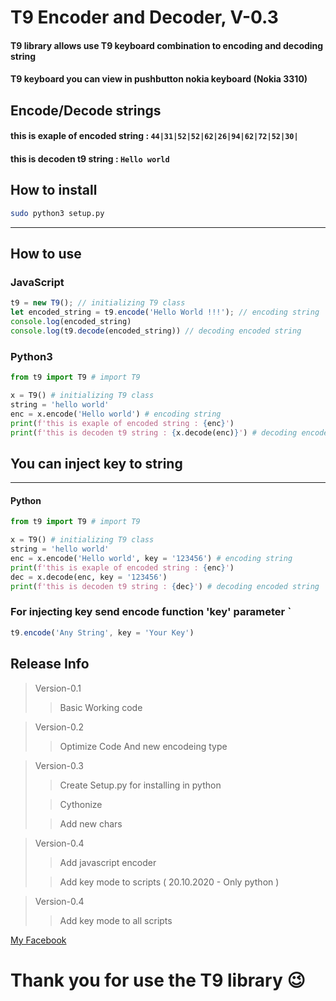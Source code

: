 # T9 Encoder and Decoder, V-0.3
#### T9 library allows use T9 keyboard combination to encoding and decoding string
#### T9 keyboard you can view in pushbutton nokia keyboard (Nokia 3310)

## Encode/Decode strings
#### this is exaple of encoded string : `44|31|52|52|62|26|94|62|72|52|30|`
#### this is decoden t9 string : `Hello world`

## How to install
```bash
sudo python3 setup.py
```
---

## How to use
### JavaScript
```js
t9 = new T9(); // initializing T9 class
let encoded_string = t9.encode('Hello World !!!'); // encoding string
console.log(encoded_string)
console.log(t9.decode(encoded_string)) // decoding encoded string
```
### Python3
```python 
from t9 import T9 # import T9

x = T9() # initializing T9 class
string = 'hello world' 
enc = x.encode('Hello world') # encoding string
print(f'this is exaple of encoded string : {enc}')
print(f'this is decoden t9 string : {x.decode(enc)}') # decoding encoded string
```

## You can inject key to string
---
#### Python
```python
from t9 import T9 # import T9

x = T9() # initializing T9 class
string = 'hello world' 
enc = x.encode('Hello world', key = '123456') # encoding string
print(f'this is exaple of encoded string : {enc}')
dec = x.decode(enc, key = '123456')
print(f'this is decoden t9 string : {dec}') # decoding encoded string
```
### For injecting key send encode function 'key' parameter  `
```js
t9.encode('Any String', key = 'Your Key')
```

## Release Info
> Version-0.1
>> Basic Working code

> Version-0.2
>> Optimize Code And new encodeing type

> Version-0.3
>> Create Setup.py for installing in python
>
>> Cythonize
>
>> Add new chars

> Version-0.4
>> Add javascript encoder
>
>> Add key mode to scripts ( 20.10.2020 - Only python )

> Version-0.4
>> Add key mode to all scripts

[My Facebook](https://www.facebook.com/King.of.the.wold.Misha/)

# Thank you for use the T9 library :wink:
